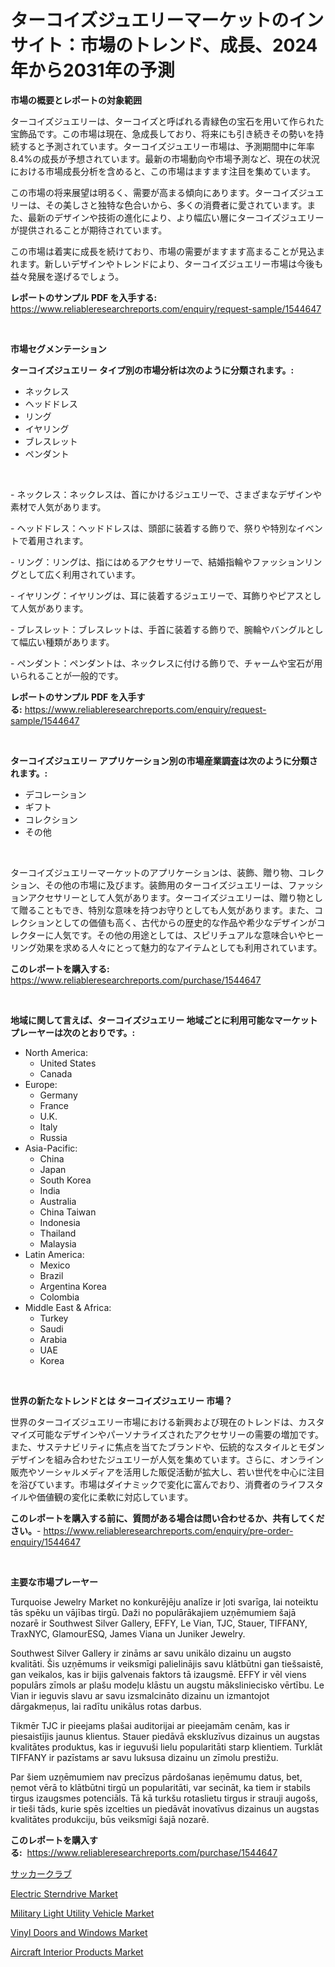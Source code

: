 <p><h1>ターコイズジュエリーマーケットのインサイト：市場のトレンド、成長、2024年から2031年の予測</h1></p><p><strong>市場の概要とレポートの対象範囲</strong></p>
<p><p>ターコイズジュエリーは、ターコイズと呼ばれる青緑色の宝石を用いて作られた宝飾品です。この市場は現在、急成長しており、将来にも引き続きその勢いを持続すると予測されています。ターコイズジュエリー市場は、予測期間中に年率8.4%の成長が予想されています。最新の市場動向や市場予測など、現在の状況における市場成長分析を含めると、この市場はますます注目を集めています。</p><p>この市場の将来展望は明るく、需要が高まる傾向にあります。ターコイズジュエリーは、その美しさと独特な色合いから、多くの消費者に愛されています。また、最新のデザインや技術の進化により、より幅広い層にターコイズジュエリーが提供されることが期待されています。</p><p>この市場は着実に成長を続けており、市場の需要がますます高まることが見込まれます。新しいデザインやトレンドにより、ターコイズジュエリー市場は今後も益々発展を遂げるでしょう。</p></p>
<p><strong>レポートのサンプル PDF を入手する:</strong> <a href="https://www.reliableresearchreports.com/enquiry/request-sample/1544647">https://www.reliableresearchreports.com/enquiry/request-sample/1544647</a></p>
<p>&nbsp;</p>
<p><strong>市場セグメンテーション</strong></p>
<p><strong>ターコイズジュエリー タイプ別の市場分析は次のように分類されます。:</strong></p>
<p><ul><li>ネックレス</li><li>ヘッドドレス</li><li>リング</li><li>イヤリング</li><li>ブレスレット</li><li>ペンダント</li></ul></p>
<p>&nbsp;</p>
<p><p>- ネックレス：ネックレスは、首にかけるジュエリーで、さまざまなデザインや素材で人気があります。</p><p>- ヘッドドレス：ヘッドドレスは、頭部に装着する飾りで、祭りや特別なイベントで着用されます。</p><p>- リング：リングは、指にはめるアクセサリーで、結婚指輪やファッションリングとして広く利用されています。</p><p>- イヤリング：イヤリングは、耳に装着するジュエリーで、耳飾りやピアスとして人気があります。</p><p>- ブレスレット：ブレスレットは、手首に装着する飾りで、腕輪やバングルとして幅広い種類があります。</p><p>- ペンダント：ペンダントは、ネックレスに付ける飾りで、チャームや宝石が用いられることが一般的です。</p></p>
<p><strong>レポートのサンプル PDF を入手する:</strong>&nbsp;<a href="https://www.reliableresearchreports.com/enquiry/request-sample/1544647">https://www.reliableresearchreports.com/enquiry/request-sample/1544647</a></p>
<p>&nbsp;</p>
<p><strong> ターコイズジュエリー アプリケーション別の市場産業調査は次のように分類されます。:</strong></p>
<p><ul><li>デコレーション</li><li>ギフト</li><li>コレクション</li><li>その他</li></ul></p>
<p>&nbsp;</p>
<p><p>ターコイズジュエリーマーケットのアプリケーションは、装飾、贈り物、コレクション、その他の市場に及びます。装飾用のターコイズジュエリーは、ファッションアクセサリーとして人気があります。ターコイズジュエリーは、贈り物として贈ることもでき、特別な意味を持つお守りとしても人気があります。また、コレクションとしての価値も高く、古代からの歴史的な作品や希少なデザインがコレクターに人気です。その他の用途としては、スピリチュアルな意味合いやヒーリング効果を求める人々にとって魅力的なアイテムとしても利用されています。</p></p>
<p><strong>このレポートを購入する:</strong>&nbsp; <a href="https://www.reliableresearchreports.com/purchase/1544647">https://www.reliableresearchreports.com/purchase/1544647</a></p>
<p>&nbsp;</p>
<p><strong>地域に関して言えば、ターコイズジュエリー 地域ごとに利用可能なマーケットプレーヤーは次のとおりです。:</strong></p>
<p><ul>
    <li>
        North America:
        <ul>
            <li>United States</li>
            <li>Canada</li>
        </ul>
    </li>
    <li>
        Europe:
        <ul>
            <li>Germany</li>
            <li>France</li>
            <li>U.K.</li>
            <li>Italy</li>
            <li>Russia</li>
        </ul>
    </li>
    <li>
        Asia-Pacific:
        <ul>
            <li>China</li>
            <li>Japan</li>
            <li>South Korea</li>
            <li>India</li>
            <li>Australia</li>
            <li>China Taiwan</li>
            <li>Indonesia</li>
            <li>Thailand</li>
            <li>Malaysia</li>
        </ul>
    </li>
    <li>
        Latin America:
        <ul>
            <li>Mexico</li>
            <li>Brazil</li>
            <li>Argentina Korea</li>
            <li>Colombia</li>
        </ul>
    </li>
    <li>
        Middle East & Africa:
        <ul>
            <li>Turkey</li>
            <li>Saudi</li>
            <li>Arabia</li>
            <li>UAE</li>
            <li>Korea</li>
        </ul>
    </li>
    </ul></p>
<p>&nbsp;</p>
<p><strong>世界の新たなトレンドとは ターコイズジュエリー 市場？</strong></p>
<p><p>世界のターコイズジュエリー市場における新興および現在のトレンドは、カスタマイズ可能なデザインやパーソナライズされたアクセサリーの需要の増加です。また、サステナビリティに焦点を当てたブランドや、伝統的なスタイルとモダンデザインを組み合わせたジュエリーが人気を集めています。さらに、オンライン販売やソーシャルメディアを活用した販促活動が拡大し、若い世代を中心に注目を浴びています。市場はダイナミックで変化に富んでおり、消費者のライフスタイルや価値観の変化に柔軟に対応しています。</p></p>
<p><strong>このレポートを購入する前に、質問がある場合は問い合わせるか、共有してください。</strong>- <a href="https://www.reliableresearchreports.com/enquiry/pre-order-enquiry/1544647">https://www.reliableresearchreports.com/enquiry/pre-order-enquiry/1544647</a></p>
<p>&nbsp;</p>
<p><strong>主要な市場プレーヤー</strong></p>
<p><p>Turquoise Jewelry Market no konkurējēju analīze ir ļoti svarīga, lai noteiktu tās spēku un vājības tirgū. Daži no populārākajiem uzņēmumiem šajā nozarē ir Southwest Silver Gallery, EFFY, Le Vian, TJC, Stauer, TIFFANY, TraxNYC, GlamourESQ, James Viana un Juniker Jewelry.</p><p>Southwest Silver Gallery ir zināms ar savu unikālo dizainu un augsto kvalitāti. Šis uzņēmums ir veiksmīgi palielinājis savu klātbūtni gan tiešsaistē, gan veikalos, kas ir bijis galvenais faktors tā izaugsmē. EFFY ir vēl viens populārs zīmols ar plašu modeļu klāstu un augstu māksliniecisko vērtību. Le Vian ir ieguvis slavu ar savu izsmalcināto dizainu un izmantojot dārgakmeņus, lai radītu unikālus rotas darbus.</p><p>Tikmēr TJC ir pieejams plašai auditorijai ar pieejamām cenām, kas ir piesaistījis jaunus klientus. Stauer piedāvā ekskluzīvus dizainus un augstas kvalitātes produktus, kas ir ieguvuši lielu popularitāti starp klientiem. Turklāt TIFFANY ir pazīstams ar savu luksusa dizainu un zīmolu prestižu.</p><p>Par šiem uzņēmumiem nav precīzus pārdošanas ieņēmumu datus, bet, ņemot vērā to klātbūtni tirgū un popularitāti, var secināt, ka tiem ir stabils tirgus izaugsmes potenciāls. Tā kā turkšu rotaslietu tirgus ir strauji augošs, ir tieši tāds, kurie spēs izcelties un piedāvāt inovatīvus dizainus un augstas kvalitātes produkciju, būs veiksmīgi šajā nozarē.</p></p>
<p><strong>このレポートを購入する:</strong>&nbsp;&nbsp;<a href="https://www.reliableresearchreports.com/purchase/1544647">https://www.reliableresearchreports.com/purchase/1544647</a></p>
<p><p><a href="https://github.com/bevdtkn4419963/Market-Research-Report-List-1/blob/main/398557613653.md">サッカークラブ</a></p><p><a href="https://view.publitas.com/reportprime-1/electric-sterndrive-market-size-evaluating-its-market-trends-growth-and-projections-2024-2031/">Electric Sterndrive Market</a></p><p><a href="https://issuu.com/reportprime-2/docs/military-light-utility-vehicle-market-size-2030.pp">Military Light Utility Vehicle Market</a></p><p><a href="https://three-jumbo-f6d.notion.site/Vinyl-Doors-and-Windows-Market-Size-Market-Share-and-Global-Market-Analysis-Report-2024-2031-02666c59830747f2b44829276111f6b2">Vinyl Doors and Windows Market</a></p><p><a href="https://issuu.com/reportprime-2/docs/aircraft-interior-products-market-size-2030.pptx">Aircraft Interior Products Market</a></p></p>
